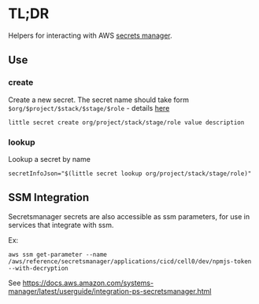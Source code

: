 # TL;DR

Helpers for interacting with AWS 
[secrets manager](https://aws.amazon.com/secrets-manager/).

## Use

### create

Create a new secret.  The secret name should take form `$org/$project/$stack/$stage/$role` - details [here](./README.md)

```
little secret create org/project/stack/stage/role value description
```

### lookup

Lookup a secret by name

```
secretInfoJson="$(little secret lookup org/project/stack/stage/role)"
```

## SSM Integration

Secretsmanager secrets are also accessible as ssm parameters, for use in services that integrate with ssm.

Ex:
```
aws ssm get-parameter --name /aws/reference/secretsmanager/applications/cicd/cell0/dev/npmjs-token --with-decryption
```

See https://docs.aws.amazon.com/systems-manager/latest/userguide/integration-ps-secretsmanager.html
